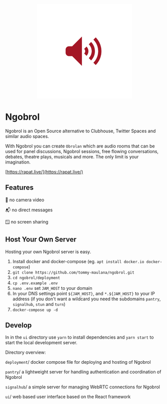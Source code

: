 <p align="center">
  <img title='Ngobrol logo by @tommy-maulana'
       src="https://github.com/tommy-maulana/ngobrol/blob/main/ngobrol-logo.png"
       width="300"
       height="300"/>
</p>

# Ngobrol

Ngobrol is an Open Source alternative to Clubhouse, Twitter Spaces and similar audio spaces.

With Ngobrol you can create `Obrolan` which are audio rooms that can be used for panel discussions, Ngobrol sessions, free flowing conversations, debates, theatre plays, musicals and more. The only limit is your imagination.

[https://rapat.live/](https://rapat.live/)

## Features

🙈 no camera video

📬 no direct messages

🪟 no screen sharing

## Host Your Own Server

Hosting your own Ngobrol server is easy.

1. Install docker and docker-compose (eg. `apt install docker.io docker-compose`)
2. `git clone https://github.com/tommy-maulana/ngobrol.git`
3. `cd ngobrol/deployment`
4. `cp .env.example .env`
5. `nano .env` set `JAM_HOST` to your domain
6. In your DNS settings point `${JAM_HOST}`, and `*.${JAM_HOST}` to your IP address (if you don't want a wildcard you need the subdomains `pantry`, `signalhub`, `stun` and `turn`)
7. `docker-compose up -d`

## Develop

In in the `ui` directory use `yarn` to install dependencies and `yarn start` to start the local development server.

Directory overview:

`deployment`/ docker compose file for deploying and hosting of Ngobrol

`pantry`/ a lightweight server for handling authentication and coordination of Ngobrol

`signalhub`/ a simple server for managing WebRTC connections for Ngobrol

`ui`/ web based user interface based on the React framework
